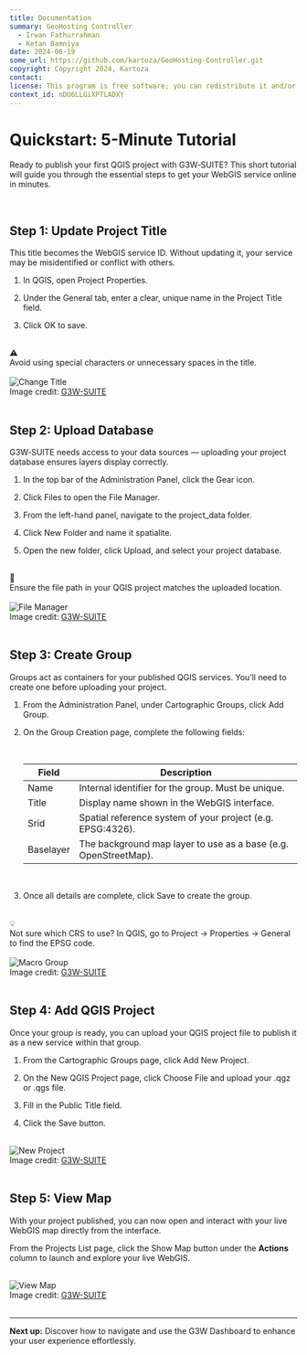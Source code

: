 ```yaml
---
title: Documentation
summary: GeoHosting Controller
  - Irwan Fathurrahman
  - Ketan Bamniya
date: 2024-06-19
some_url: https://github.com/kartoza/GeoHosting-Controller.git
copyright: Copyright 2024, Kartoza
contact:
license: This program is free software; you can redistribute it and/or modify it under the terms of the GNU Affero General Public License as published by the Free Software Foundation; either version 3 of the License, or (at your option) any later version.
context_id: nDU6LLGiXPTLADXY
---
```


# Quickstart: 5-Minute Tutorial

Ready to publish your first QGIS project with G3W‑SUITE? This short tutorial will guide you through the essential steps to get your WebGIS service online in minutes.

<br>

## Step 1: Update Project Title

This title becomes the WebGIS service ID. Without updating it, your service may be misidentified or conflict with others.

1. In QGIS, open <span class="ui-page-label">Project Properties</span>.

2. Under the <span class="ui-page-label">General</span> tab, enter a clear, unique name in the <span class="ui-filename">Project Title</span> field.

3. Click <span class="ui-generic-label">OK</span> to save.

<br>

<div class="alert alert-warning">
  <div class="alert-icon">⚠️</div>
  <div class="alert-text">
     Avoid using special characters or unnecessary spaces in the title.
  </div>
</div>

<br>

<div class="image-with-caption">
  <img src="../../img/g3w-img-13.png" alt="Change Title">
  <div class="caption">
    Image credit: <a href="https://g3wsuite.it/en/g3w-suite-publish-qgis-projects/" target="_blank">G3W-SUITE</a>
  </div>
</div>

<br>

## Step 2: Upload Database

G3W‑SUITE needs access to your data sources — uploading your project database ensures layers display correctly.

1. In the top bar of the Administration Panel, click the <span class="ui-generic-label">Gear</span> icon.

2. Click <span class="ui-generic-label">Files</span> to open the <span class="ui-page-label">File Manager</span>.

3. From the left-hand panel, navigate to the <span class="ui-filename">project_data</span> folder.

4. Click <span class="ui-generic-label">New Folder</span> and name it <span class="ui-generic-label">spatialite</span>.

5. Open the new folder, click <span class="ui-generic-label">Upload</span>, and select your <span class="ui-filename">project database</span>.

<br>

<div class="alert alert-note">
  <div class="alert-icon">📝</div>
  <div class="alert-text">
    Ensure the file path in your QGIS project matches the uploaded location.
  </div>
</div>

<br>

<div class="image-with-caption">
  <img src="../../img/g3w-img-14.png" alt="File Manager">
  <div class="caption">
    Image credit: <a href="https://g3wsuite.it/en/g3w-suite-publish-qgis-projects/" target="_blank">G3W-SUITE</a>
  </div>
</div>

<br>

## Step 3: Create Group

Groups act as containers for your published QGIS services. You’ll need to create one before uploading your project.

1. From the Administration Panel, under <span class="ui-page-label">Cartographic Groups</span>, click <span class="ui-generic-label">Add Group</span>.

2. On the <span class="ui-page-label">Group Creation</span> page, complete the following fields:

    <br>

    <table class="my-table-style">
      <thead>
        <tr>
          <th>Field</th>
          <th>Description</th>
        </tr>
      </thead>
      <tbody>
        <tr>
          <td>Name</td>
          <td>Internal identifier for the group. Must be unique.</td>
        </tr>
        <tr>
          <td>Title</td>
          <td>Display name shown in the WebGIS interface.</td>
        </tr>
        <tr>
          <td>Srid</td>
          <td>Spatial reference system of your project (e.g. EPSG:4326).</td>
        </tr>
        <tr>
          <td>Baselayer</td>
          <td>The background map layer to use as a base (e.g. OpenStreetMap).</td>
        </tr>
      </tbody>
    </table>

    <br>

3. Once all details are complete, click <span class="ui-generic-label">Save</span> to create the group.

<br>

<div class="alert alert-hint">
  <div class="alert-icon">💡</div>
  <div class="alert-text">
    Not sure which CRS to use? In QGIS, go to Project → Properties → General to find the EPSG code.
  </div>
</div>

<br>

<div class="image-with-caption">
  <img src="../../img/g3w-img-15.png" alt="Macro Group">
  <div class="caption">
    Image credit: <a href="https://g3wsuite.it/en/g3w-suite-publish-qgis-projects/" target="_blank">G3W-SUITE</a>
  </div>
</div>

<br>

## Step 4: Add QGIS Project

Once your group is ready, you can upload your QGIS project file to publish it as a new service within that group.

1. From the <span class="ui-page-label">Cartographic Groups</span> page, click <span class="ui-generic-label">Add New Project</span>.

2. On the <span class="ui-page-label">New QGIS Project</span> page, click <span class="ui-generic-label">Choose File</span> and upload your <span class="ui-filename">.qgz</span> or <span class="ui-filename">.qgs</span> file.

3. Fill in the <span class="ui-filename">Public Title</span> field.

4. Click the <span class="ui-generic-label">Save</span> button.

<br>

<div class="image-with-caption">
  <img src="../../img/g3w-img-16.png" alt="New Project">
  <div class="caption">
    Image credit: <a href="https://g3wsuite.it/en/g3w-suite-publish-qgis-projects/" target="_blank">G3W-SUITE</a>
  </div>
</div>

<br>

## Step 5: View Map

With your project published, you can now open and interact with your live WebGIS map directly from the interface.

From the <span class="ui-page-label">Projects List</span> page, click the <span class="ui-generic-label">Show Map</span> button under the **Actions** column to launch and explore your live WebGIS.

<br>

<div class="image-with-caption">
  <img src="../../img/g3w-img-17.png" alt="View Map">
  <div class="caption">
    Image credit: <a href="https://g3wsuite.it/en/g3w-suite-publish-qgis-projects/" target="_blank">G3W-SUITE</a>
  </div>
</div>

<br>

---

**Next up:** Discover how to navigate and use the G3W Dashboard to enhance your user experience effortlessly.

<br>
